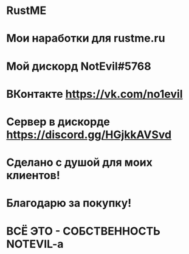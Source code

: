 # RustME
Мои наработки для rustme.ru
=======
Мой дискорд
  __NotEvil#5768__
=======
ВКонтакте
 https://vk.com/no1evil
=======
Сервер в дискорде
 https://discord.gg/HGjkkAVSvd
======
Сделано с душой для моих клиентов!
======
Благодарю за покупку!
======
ВСЁ ЭТО - СОБСТВЕННОСТЬ NOTEVIL-a
======
